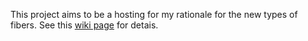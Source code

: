 This project aims to be a hosting for my rationale for the new types of fibers. See this [wiki page](https://github.com/victor-smirnov/green-coro/wiki/Dialectics-of-fibers-and-coroutines-in-Cxx-and-successor-languages) for detais.
